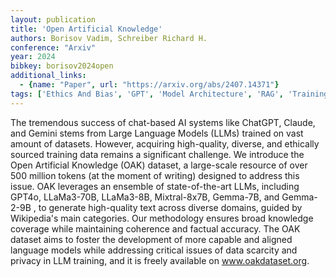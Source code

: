 ```yaml
---
layout: publication
title: 'Open Artificial Knowledge'
authors: Borisov Vadim, Schreiber Richard H.
conference: "Arxiv"
year: 2024
bibkey: borisov2024open
additional_links:
  - {name: "Paper", url: "https://arxiv.org/abs/2407.14371"}
tags: ['Ethics And Bias', 'GPT', 'Model Architecture', 'RAG', 'Training Techniques']
---
```

The tremendous success of chat-based AI systems like ChatGPT, Claude, and Gemini stems from Large Language Models (LLMs) trained on vast amount of datasets. However, acquiring high-quality, diverse, and ethically sourced training data remains a significant challenge. We introduce the Open Artificial Knowledge (OAK) dataset, a large-scale resource of over 500 million tokens (at the moment of writing) designed to address this issue. OAK leverages an ensemble of state-of-the-art LLMs, including GPT4o, LLaMa3-70B, LLaMa3-8B, Mixtral-8x7B, Gemma-7B, and Gemma-2-9B , to generate high-quality text across diverse domains, guided by Wikipedia's main categories. Our methodology ensures broad knowledge coverage while maintaining coherence and factual accuracy. The OAK dataset aims to foster the development of more capable and aligned language models while addressing critical issues of data scarcity and privacy in LLM training, and it is freely available on www.oakdataset.org.
